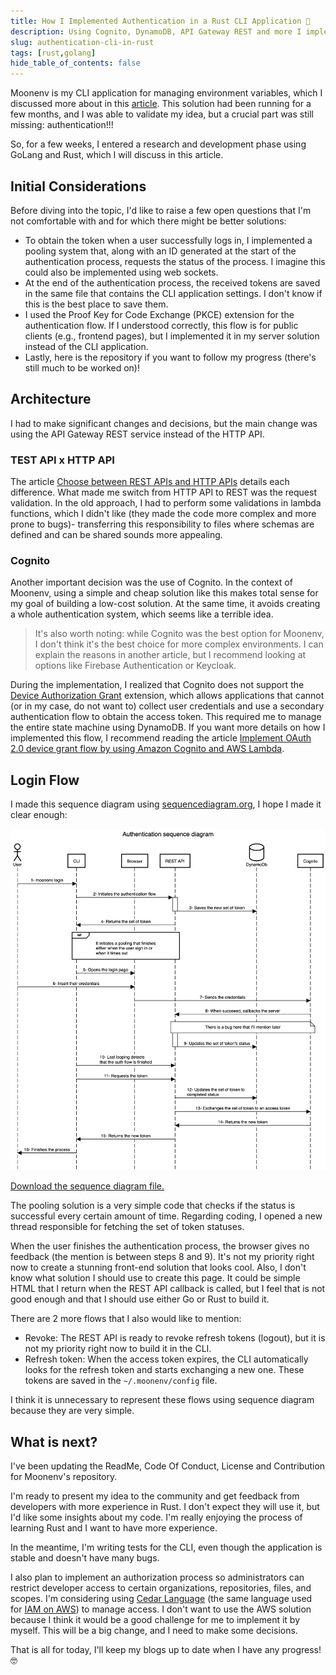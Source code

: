 ```yaml
---
title: How I Implemented Authentication in a Rust CLI Application 🥳
description: Using Cognito, DynamoDB, API Gateway REST and more I implemented Authentication for a CLI application
slug: authentication-cli-in-rust
tags: [rust,golang]
hide_table_of_contents: false
---
```

Moonenv is my CLI application for managing environment variables, which I discussed more about in this [article](../2024-11-20-moonenv.md). This solution had been running for a few months, and I was able to validate my idea, but a crucial part was still missing: authentication!!! 

So, for a few weeks, I entered a research and development phase using GoLang and Rust, which I will discuss in this article.

<!-- truncate -->

## Initial Considerations
Before diving into the topic, I'd like to raise a few open questions that I'm not comfortable with and for which there might be better solutions: 
- To obtain the token when a user successfully logs in, I implemented a pooling system that, along with an ID generated at the start of the authentication process, requests the status of the process. I imagine this could also be implemented using web sockets. 
- At the end of the authentication process, the received tokens are saved in the same file that contains the CLI application settings. I don't know if this is the best place to save them. 
- I used the Proof Key for Code Exchange (PKCE) extension for the authentication flow. If I understood correctly, this flow is for public clients (e.g., frontend pages), but I implemented it in my server solution instead of the CLI application. 
- Lastly, here is the repository if you want to follow my progress (there's still much to be worked on)!

## Architecture
I had to make significant changes and decisions, but the main change was using the API Gateway REST service instead of the HTTP API.

### TEST API x HTTP API
The article [Choose between REST APIs and HTTP APIs](https://docs.aws.amazon.com/apigateway/latest/developerguide/http-api-vs-rest.html#:~:text=REST%20APIs%20support%20more%20features,integration%2C%20or%20private%20API%20endpoints.) details each difference. What made me switch from HTTP API to REST was the request validation. In the old approach, I had to perform some validations in lambda functions, which I didn't like (they made the code more complex and more prone to bugs)- transferring this responsibility to files where schemas are defined and can be shared sounds more appealing.

### Cognito
Another important decision was the use of Cognito. In the context of Moonenv, using a simple and cheap solution like this makes total sense for my goal of building a low-cost solution. At the same time, it avoids creating a whole authentication system, which seems like a terrible idea.

> It's also worth noting: while Cognito was the best option for Moonenv, I don't think it's the best choice for more complex environments. I can explain the reasons in another article, but I recommend looking at options like Firebase Authentication or Keycloak. 

During the implementation, I realized that Cognito does not support the [Device Authorization Grant](https://datatracker.ietf.org/doc/html/rfc8628) extension, which allows applications that cannot (or in my case, do not want to) collect user credentials and use a secondary authentication flow to obtain the access token. This required me to manage the entire state machine using DynamoDB. If you want more details on how I implemented this flow, I recommend reading the article [Implement OAuth 2.0 device grant flow by using Amazon Cognito and AWS Lambda](https://aws.amazon.com/blogs/security/implement-oauth-2-0-device-grant-flow-by-using-amazon-cognito-and-aws-lambda/).

## Login Flow

I made this sequence diagram using [sequencediagram.org](https://sequencediagram.org/), I hope I made it clear enough:

![Login sequence diagram](./assets/sequence-diagram.png)


[Download the sequence diagram file.](./assets/sequence-diagram.txt)

The pooling solution is a very simple code that checks if the status is successful every certain amount of time. Regarding coding, I opened a new thread responsible for fetching the set of token statuses.

When the user finishes the authentication process, the browser gives no feedback (the mention is between steps 8 and 9). It's not my priority right now to create a stunning front-end solution that looks cool. Also, I don't know what solution I should use to create this page. It could be simple HTML that I return when the REST API callback is called, but I feel that is not good enough and that I should use either Go or Rust to build it.

There are 2 more flows that I also would like to mention:
- Revoke: The REST API is ready to revoke refresh tokens (logout), but it is not my priority right now to build it in the CLI.
- Refresh token: When the access token expires, the CLI automatically looks for the refresh token and starts exchanging a new one. These tokens are saved in the `~/.moonenv/config` file.

I think it is unnecessary to represent these flows using sequence diagram because they are very simple.

## What is next?

I've been updating the ReadMe, Code Of Conduct, License and Contribution for Moonenv's repository.

I'm ready to present my idea to the community and get feedback from developers with more experience in Rust. I don't expect they will use it, but I'd like some insights about my code. I'm really enjoying the process of learning Rust and I want to have more experience.

In the meantime, I'm writing tests for the CLI, even though the application is stable and doesn't have many bugs.

I also plan to implement an authorization process so administrators can restrict developer access to certain organizations, repositories, files, and scopes. I'm considering using [Cedar Language](https://www.cedarpolicy.com/en) (the same language used for [IAM on AWS](https://aws.amazon.com/blogs/security/how-we-designed-cedar-to-be-intuitive-to-use-fast-and-safe/)) to manage access. I don't want to use the AWS solution because I think it would be a good challenge for me to implement it by myself. This will be a big change, and I need to make some decisions.

That is all for today, I'll keep my blogs up to date when I have any progress! 🤓